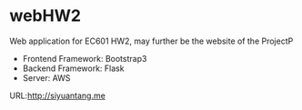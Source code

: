 # webHW2
Web application for EC601 HW2, may further be the website of the ProjectP

* Frontend Framework: Bootstrap3
* Backend Framework: Flask
* Server: AWS


URL:http://siyuantang.me
